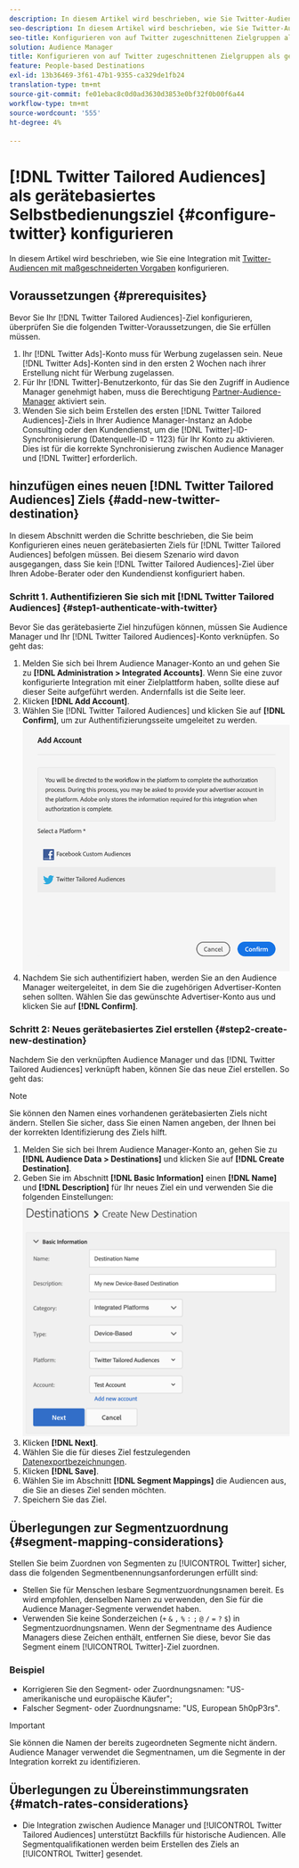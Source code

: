 ```yaml
---
description: In diesem Artikel wird beschrieben, wie Sie Twitter-Audiencen für neue und vorhandene Integrationen konfigurieren.
seo-description: In diesem Artikel wird beschrieben, wie Sie Twitter-Audiencen für neue und vorhandene Integrationen konfigurieren.
seo-title: Konfigurieren von auf Twitter zugeschnittenen Zielgruppen als gerätebasiertes Selbstbedienungsziel
solution: Audience Manager
title: Konfigurieren von auf Twitter zugeschnittenen Zielgruppen als gerätebasiertes Selbstbedienungsziel
feature: People-based Destinations
exl-id: 13b36469-3f61-47b1-9355-ca329de1fb24
translation-type: tm+mt
source-git-commit: fe01ebac8c0d0ad3630d3853e0bf32f0b00f6a44
workflow-type: tm+mt
source-wordcount: '555'
ht-degree: 4%

---
```


# [!DNL Twitter Tailored Audiences] als gerätebasiertes Selbstbedienungsziel {#configure-twitter} konfigurieren

In diesem Artikel wird beschrieben, wie Sie eine Integration mit [Twitter-Audiencen mit maßgeschneiderten Vorgaben](https://business.twitter.com/en/targeting/tailored-audiences.html) konfigurieren.

## Voraussetzungen {#prerequisites}

Bevor Sie Ihr [!DNL Twitter Tailored Audiences]-Ziel konfigurieren, überprüfen Sie die folgenden Twitter-Voraussetzungen, die Sie erfüllen müssen.

1. Ihr [!DNL Twitter Ads]-Konto muss für Werbung zugelassen sein. Neue [!DNL Twitter Ads]-Konten sind in den ersten 2 Wochen nach ihrer Erstellung nicht für Werbung zugelassen.
2. Für Ihr [!DNL Twitter]-Benutzerkonto, für das Sie den Zugriff in Audience Manager genehmigt haben, muss die Berechtigung [Partner-Audience-Manager](https://business.twitter.com/en/help/troubleshooting/multi-user-login-faq.html#accesslevels) aktiviert sein.
3. Wenden Sie sich beim Erstellen des ersten [!DNL Twitter Tailored Audiences]-Ziels in Ihrer Audience Manager-Instanz an Adobe Consulting oder den Kundendienst, um die [!DNL Twitter]-ID-Synchronisierung (Datenquelle-ID = 1123) für Ihr Konto zu aktivieren. Dies ist für die korrekte Synchronisierung zwischen Audience Manager und [!DNL Twitter] erforderlich.

## hinzufügen eines neuen [!DNL Twitter Tailored Audiences] Ziels {#add-new-twitter-destination}

In diesem Abschnitt werden die Schritte beschrieben, die Sie beim Konfigurieren eines neuen gerätebasierten Ziels für [!DNL Twitter Tailored Audiences] befolgen müssen. Bei diesem Szenario wird davon ausgegangen, dass Sie kein [!DNL Twitter Tailored Audiences]-Ziel über Ihren Adobe-Berater oder den Kundendienst konfiguriert haben.

### Schritt 1. Authentifizieren Sie sich mit [!DNL Twitter Tailored Audiences] {#step1-authenticate-with-twitter}

Bevor Sie das gerätebasierte Ziel hinzufügen können, müssen Sie Audience Manager und Ihr [!DNL Twitter Tailored Audiences]-Konto verknüpfen. So geht das:

1. Melden Sie sich bei Ihrem Audience Manager-Konto an und gehen Sie zu **[!DNL Administration > Integrated Accounts]**. Wenn Sie eine zuvor konfigurierte Integration mit einer Zielplattform haben, sollte diese auf dieser Seite aufgeführt werden. Andernfalls ist die Seite leer.
1. Klicken **[!DNL Add Account]**.
1. Wählen Sie [!DNL Twitter Tailored Audiences] und klicken Sie auf **[!DNL Confirm]**, um zur Authentifizierungsseite umgeleitet zu werden.                     ![integrierte Plattformen](assets/dbd-integrated-platforms.png)
1. Nachdem Sie sich authentifiziert haben, werden Sie an den Audience Manager weitergeleitet, in dem Sie die zugehörigen Advertiser-Konten sehen sollten. Wählen Sie das gewünschte Advertiser-Konto aus und klicken Sie auf **[!DNL Confirm]**.

### Schritt 2: Neues gerätebasiertes Ziel erstellen {#step2-create-new-destination}

Nachdem Sie den verknüpften Audience Manager und das [!DNL Twitter Tailored Audiences] verknüpft haben, können Sie das neue Ziel erstellen. So geht das:

>[!NOTE]
>
>Sie können den Namen eines vorhandenen gerätebasierten Ziels nicht ändern. Stellen Sie sicher, dass Sie einen Namen angeben, der Ihnen bei der korrekten Identifizierung des Ziels hilft.

1. Melden Sie sich bei Ihrem Audience Manager-Konto an, gehen Sie zu **[!DNL Audience Data > Destinations]** und klicken Sie auf **[!DNL Create Destination]**.
1. Geben Sie im Abschnitt **[!DNL Basic Information]** einen **[!DNL Name]** und **[!DNL Description]** für Ihr neues Ziel ein und verwenden Sie die folgenden Einstellungen: ![setup](assets/dbd-new-basic.png)
1. Klicken **[!DNL Next]**.
1. Wählen Sie die für dieses Ziel festzulegenden [Datenexportbezeichnungen](/help/using/features/data-export-controls.md#controls-labels).
1. Klicken **[!DNL Save]**.
1. Wählen Sie im Abschnitt **[!DNL Segment Mappings]** die Audiencen aus, die Sie an dieses Ziel senden möchten.
1. Speichern Sie das Ziel.

## Überlegungen zur Segmentzuordnung {#segment-mapping-considerations}

Stellen Sie beim Zuordnen von Segmenten zu [!UICONTROL Twitter] sicher, dass die folgenden Segmentbenennungsanforderungen erfüllt sind:

* Stellen Sie für Menschen lesbare Segmentzuordnungsnamen bereit. Es wird empfohlen, denselben Namen zu verwenden, den Sie für die Audience Manager-Segmente verwendet haben.
* Verwenden Sie keine Sonderzeichen (`+` `&` `,` `%` `:` `;` `@` `/` `=` `?` `$`) in Segmentzuordnungsnamen. Wenn der Segmentname des Audience Managers diese Zeichen enthält, entfernen Sie diese, bevor Sie das Segment einem [!UICONTROL Twitter]-Ziel zuordnen.

### Beispiel

* Korrigieren Sie den Segment- oder Zuordnungsnamen: &quot;US-amerikanische und europäische Käufer&quot;;
* Falscher Segment- oder Zuordnungsname: &quot;US, European 5h0pP3rs&quot;.

>[!IMPORTANT]
>
>Sie können die Namen der bereits zugeordneten Segmente nicht ändern. Audience Manager verwendet die Segmentnamen, um die Segmente in der Integration korrekt zu identifizieren.

## Überlegungen zu Übereinstimmungsraten {#match-rates-considerations}

* Die Integration zwischen Audience Manager und [!UICONTROL Twitter Tailored Audiences] unterstützt Backfills für historische Audiencen. Alle Segmentqualifikationen werden beim Erstellen des Ziels an [!UICONTROL Twitter] gesendet.
